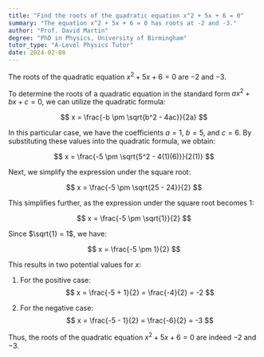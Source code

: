 ```yaml
---
title: "Find the roots of the quadratic equation x^2 + 5x + 6 = 0"
summary: "The equation x^2 + 5x + 6 = 0 has roots at -2 and -3."
author: "Prof. David Martin"
degree: "PhD in Physics, University of Birmingham"
tutor_type: "A-Level Physics Tutor"
date: 2024-02-08
---
```


The roots of the quadratic equation $x^2 + 5x + 6 = 0$ are $-2$ and $-3$.

To determine the roots of a quadratic equation in the standard form $ax^2 + bx + c = 0$, we can utilize the quadratic formula:

$$
x = \frac{-b \pm \sqrt{b^2 - 4ac}}{2a}
$$

In this particular case, we have the coefficients $a = 1$, $b = 5$, and $c = 6$. By substituting these values into the quadratic formula, we obtain:

$$
x = \frac{-5 \pm \sqrt{5^2 - 4(1)(6)}}{2(1)}
$$

Next, we simplify the expression under the square root:

$$
x = \frac{-5 \pm \sqrt{25 - 24}}{2}
$$

This simplifies further, as the expression under the square root becomes $1$:

$$
x = \frac{-5 \pm \sqrt{1}}{2}
$$

Since $\sqrt{1} = 1$, we have:

$$
x = \frac{-5 \pm 1}{2}
$$

This results in two potential values for $x$:

1. For the positive case:
   $$
   x = \frac{-5 + 1}{2} = \frac{-4}{2} = -2
   $$

2. For the negative case:
   $$
   x = \frac{-5 - 1}{2} = \frac{-6}{2} = -3
   $$

Thus, the roots of the quadratic equation $x^2 + 5x + 6 = 0$ are indeed $-2$ and $-3$.
    